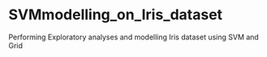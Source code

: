 # SVMmodelling_on_Iris_dataset
Performing Exploratory analyses and modelling Iris dataset using SVM and Grid

